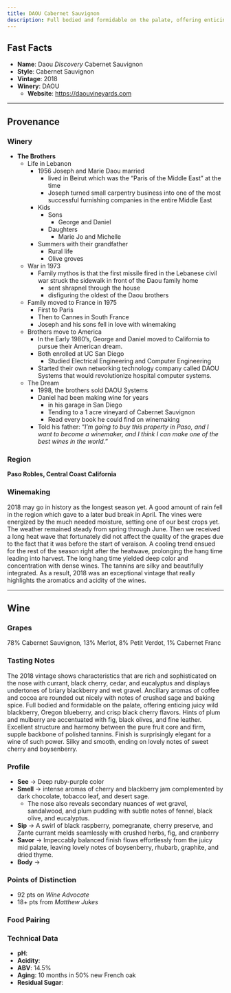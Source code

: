 ```yaml
---
title: DAOU Cabernet Sauvignon
description: Full bodied and formidable on the palate, offering enticing juicy wild blackberry, Oregon blueberry, and crisp black cherry flavors
---
```


## Fast Facts
 - **Name**: Daou *Discovery* Cabernet Sauvignon
 - **Style**: Cabernet Sauvignon
 - **Vintage**: 2018
 - **Winery**: DAOU
     - **Website**: https://daouvineyards.com

---

## Provenance
### Winery
 - **The Brothers**
    - Life in Lebanon
        - 1956 Joseph and Marie Daou married 
            - lived in Beirut which was the “Paris of the Middle East” at the time
            - Joseph turned small carpentry business into one of the most successful furnishing companies in the entire Middle East
        - Kids
            - Sons
                -  George and Daniel
            - Daughters
                -  Marie Jo and Michelle
        - Summers with their grandfather
            - Rural life
            - Olive groves
    - War in 1973
        - Family mythos is that the first missile fired in the Lebanese civil war struck the sidewalk in front of the Daou family home
            - sent shrapnel through the house
            - disfiguring the oldest of the Daou brothers
    - Family moved to France in 1975
        - First to Paris 
        - Then to Cannes in South France
        - Joseph and his sons fell in love with winemaking
    -  Brothers move to America
        - In the Early 1980’s, George and Daniel moved to California to pursue their American dream.
        - Both enrolled at UC San Diego
            - Studied Electrical Engineering and Computer Engineering
        - Started their own networking technology company called DAOU Systems that would revolutionize hospital computer systems.
    - The Dream
        - 1998, the brothers sold DAOU Systems
        - Daniel had been making wine for years
            - in his garage in San Diego
            - Tending to a 1 acre vineyard of Cabernet Sauvignon
            - Read every book he could find on winemaking
        - Told his father: “*I’m going to buy this property in Paso, and I want to become a winemaker, and I think I can make one of the best wines in the world.*”

### Region
**Paso Robles, Central Coast California**

### Winemaking 
2018 may go in history as the longest season yet. A good amount of rain fell in the region which gave to a later bud break in April. The vines were energized by the much needed moisture, setting one of our best crops yet. The weather remained steady from spring through June. Then we received a long heat wave that fortunately did not affect the quality of the grapes due to the fact that it was before the start of veraison. A cooling trend ensued for the rest of the season right after the heatwave, prolonging the hang time leading into harvest. The long hang time yielded deep color and concentration with dense wines. The tannins are silky and beautifully integrated. As a result, 2018 was an exceptional vintage that really highlights the aromatics and acidity of the wines.

---

## Wine
### Grapes
78% Cabernet Sauvignon, 13% Merlot, 8% Petit Verdot, 1% Cabernet Franc

### Tasting Notes
The 2018 vintage shows characteristics that are rich and sophisticated on the nose with currant, black cherry, cedar, and eucalyptus and displays undertones of briary blackberry and wet gravel. Ancillary aromas of coffee and cocoa are rounded out nicely with notes of crushed sage and baking spice. Full bodied and formidable on the palate, offering enticing juicy wild blackberry, Oregon blueberry, and crisp black cherry flavors. Hints of plum and mulberry are accentuated with fig, black olives, and fine leather. Excellent structure and harmony between the pure fruit core and firm, supple backbone of polished tannins. Finish is surprisingly elegant for a wine of such power. Silky and smooth, ending on lovely notes of sweet cherry and boysenberry.

### Profile
 - **See** →  Deep ruby-purple color
 - **Smell** → intense aromas of cherry and blackberry jam complemented by dark chocolate, tobacco leaf, and desert sage. 
     - The nose also reveals secondary nuances of wet gravel, sandalwood, and plum pudding with subtle notes of fennel, black olive, and eucalyptus.
 - **Sip** → A swirl of black raspberry, pomegranate, cherry preserve, and Zante currant melds seamlessly with crushed herbs, fig, and cranberry
 - **Savor** → Impeccably balanced finish flows effortlessly from the juicy mid palate, leaving lovely notes of boysenberry, rhubarb, graphite, and dried thyme.
 - **Body** → 

### Points of Distinction
 - 92 pts on *Wine Advocate*
 - 18+ pts from *Matthew Jukes*

### Food Pairing

### Technical Data
 - **pH**: 
 - **Acidity**: 
 - **ABV**: 14.5%
 - **Aging**: 10 months in 50% new French oak
 - **Residual Sugar**: 
